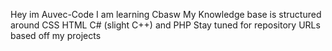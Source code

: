  Hey im Auvec-Code
 I am learning Cbasw
 My Knowledge base is structured around CSS HTML C# (slight C++) and PHP
 Stay tuned for repository URLs based off my projects
 
<!---
Auvec-Code/Auvec-Code is a ✨ special ✨ repository because its `README.md` (this file) appears on your GitHub profile.
You can click the Preview link to take a look at your changes.
--->
